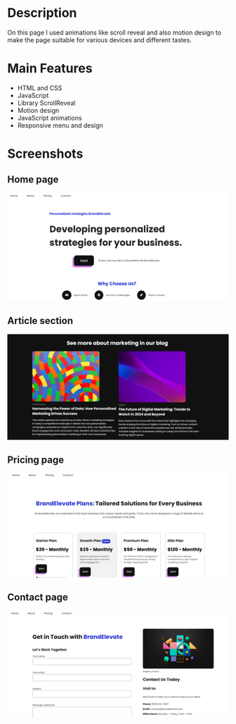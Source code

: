 # Description
On this page I used animations like scroll reveal and also motion design to make the page suitable for various devices 
and different tastes.

# Main Features
- HTML and CSS
- JavaScript
- Library ScrollReveal
- Motion design
- JavaScript animations
- Responsive menu and design

# Screenshots

## Home page
![Screenshot](./screenshot/screenshot-1.PNG)

## Article section
![Screenshot](./screenshot/screenshot-2.PNG)

## Pricing page
![Screenshot](./screenshot/screenshot-3.PNG)

## Contact page
![Screenshot](./screenshot/screenshot-4.PNG)
